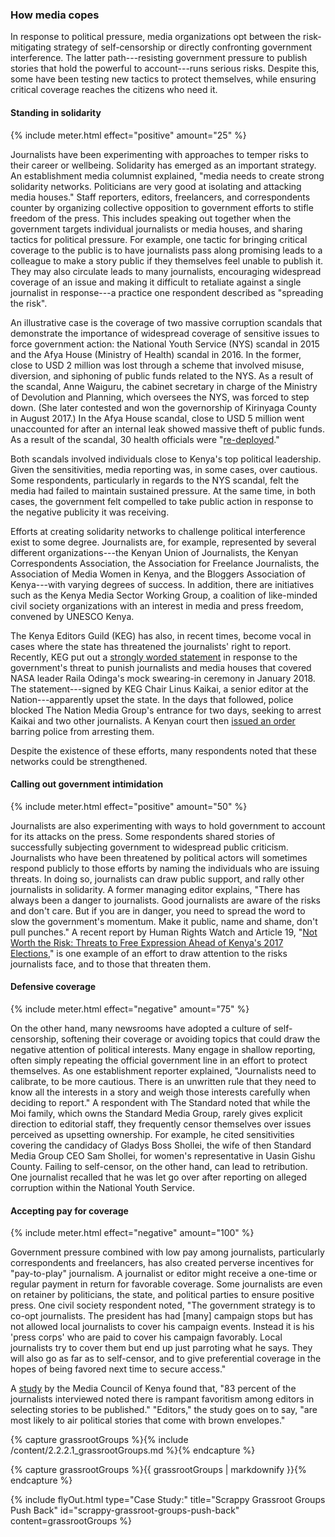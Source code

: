 ### How media copes

In response to political pressure, media organizations opt between the risk-mitigating strategy of self-censorship or directly confronting government interference. The latter path---resisting government pressure to publish stories that hold the powerful to account---runs serious risks. Despite this, some have been testing new tactics to protect themselves, while ensuring critical coverage reaches the citizens who need it.

<div class="flexColumns">
<h4 class="col-1-2">Standing in solidarity</h4>
{% include meter.html effect="positive" amount="25" %}
</div>

Journalists have been experimenting with approaches to temper risks to their career or wellbeing. Solidarity has emerged as an important strategy. An establishment media columnist explained, "media needs to create strong solidarity networks. Politicians are very good at isolating and attacking media houses." Staff reporters, editors, freelancers, and correspondents counter by organizing collective opposition to government efforts to stifle freedom of the press. This includes speaking out together when the government targets individual journalists or media houses, and sharing tactics for political pressure. For example, one tactic for bringing critical coverage to the public is to have journalists pass along promising leads to a colleague to make a story public if they themselves feel unable to publish it. They may also circulate leads to many journalists, encouraging widespread coverage of an issue and making it difficult to retaliate against a single journalist in response---a practice one respondent described as "spreading the risk".

An illustrative case is the coverage of two massive corruption scandals that demonstrate the importance of widespread coverage of sensitive issues to force government action: the National Youth Service (NYS) scandal in 2015 and the Afya House (Ministry of Health) scandal in 2016. In the former, close to USD 2 million was lost through a scheme that involved misuse, diversion, and siphoning of public funds related to the NYS. As a result of the scandal, Anne Waiguru, the cabinet secretary in charge of the Ministry of Devolution and Planning, which oversees the NYS, was forced to step down. (She later contested and won the governorship of Kirinyaga County in August 2017.) In the Afya House scandal, close to USD 5 million went unaccounted for after an internal leak showed massive theft of public funds. As a result of the scandal, 30 health officials were "[re-deployed](https://www.businessdailyafrica.com/economy/Afya-House-deploys-top-officers-after-Sh5bn-scam/3946234-4131282-awf78r/index.html)."

Both scandals involved individuals close to Kenya's top political leadership. Given the sensitivities, media reporting was, in some cases, over cautious. Some respondents, particularly in regards to the NYS scandal, felt the media had failed to maintain sustained pressure. At the same time, in both cases, the government felt compelled to take public action in response to the negative publicity it was receiving.

Efforts at creating solidarity networks to challenge political interference exist to some degree. Journalists are, for example, represented by several different organizations---the Kenyan Union of Journalists, the Kenyan Correspondents Association, the Association for Freelance Journalists, the Association of Media Women in Kenya, and the Bloggers Association of Kenya---with varying degrees of success. In addition, there are initiatives such as the Kenya Media Sector Working Group, a coalition of like-minded civil society organizations with an interest in media and press freedom, convened by UNESCO Kenya.

The Kenya Editors Guild (KEG) has also, in recent times, become vocal in cases where the state has threatened the journalists' right to report. Recently, KEG put out a [strongly worded statement](https://www.the-star.co.ke/news/2018/01/30/editors-guild-alarmed-by-state-house-secret-orders-to-media_c1705824) in response to the government's threat to punish journalists and media houses that covered NASA leader Raila Odinga's mock swearing-in ceremony in January 2018. The statement---signed by KEG Chair Linus Kaikai, a senior editor at the Nation---apparently upset the state. In the days that followed, police blocked The Nation Media Group's entrance for two days, seeking to arrest Kaikai and two other journalists. A Kenyan court then [issued an order](https://www.nation.co.ke/news/Court-extends-no-arrest-order-NTV-journalists/1056-4297130-89nio1/index.html) barring police from arresting them.

Despite the existence of these efforts, many respondents noted that these networks could be strengthened.

<div class="flexColumns">
<h4 class="col-1-2">Calling out government intimidation</h4>
{% include meter.html effect="positive" amount="50" %}
</div>

Journalists are also experimenting with ways to hold government to account for its attacks on the press. Some respondents shared stories of successfully subjecting government to widespread public criticism. Journalists who have been threatened by political actors will sometimes respond publicly to those efforts by naming the individuals who are issuing threats. In doing so, journalists can draw public support, and rally other journalists in solidarity. A former managing editor explains, "There has always been a danger to journalists. Good journalists are aware of the risks and don't care. But if you are in danger, you need to spread the word to slow the government's momentum. Make it public, name and shame, don't pull punches." A recent report by Human Rights Watch and Article 19, "[Not Worth the Risk: Threats to Free Expression Ahead of Kenya's 2017 Elections](https://www.hrw.org/report/2017/05/30/not-worth-risk/threats-free-expression-ahead-kenyas-2017-elections)," is one example of an effort to draw attention to the risks journalists face, and to those that threaten them.

<div class="flexColumns">
<h4 class="col-1-2">Defensive coverage</h4>
{% include meter.html effect="negative" amount="75" %}
</div>

On the other hand, many newsrooms have adopted a culture of self-censorship, softening their coverage or avoiding topics that could draw the negative attention of political interests. Many engage in shallow reporting, often simply repeating the official government line in an effort to protect themselves. As one establishment reporter explained, "Journalists need to calibrate, to be more cautious. There is an unwritten rule that they need to know all the interests in a story and weigh those interests carefully when deciding to report." A respondent with The Standard noted that while the Moi family, which owns the Standard Media Group, rarely gives explicit direction to editorial staff, they frequently censor themselves over issues perceived as upsetting ownership. For example, he cited sensitivities covering the candidacy of Gladys Boss Shollei, the wife of then Standard Media Group CEO Sam Shollei, for women's representative in Uasin Gishu County. Failing to self-censor, on the other hand, can lead to retribution. One journalist recalled that he was let go over after reporting on alleged corruption within the National Youth Service.

<div class="flexColumns">
<h4 class="col-1-2">Accepting pay for coverage</h4>
{% include meter.html effect="negative" amount="100" %}
</div>

Government pressure combined with low pay among journalists, particularly correspondents and freelancers, has also created perverse incentives for "pay-to-play" journalism. A journalist or editor might receive a one-time or regular payment in return for favorable coverage. Some journalists are even on retainer by politicians, the state, and political parties to ensure positive press. One civil society respondent noted, "The government strategy is to co-opt journalists. The president has had [many] campaign stops but has not allowed local journalists to cover his campaign events. Instead it is his 'press corps' who are paid to cover his campaign favorably. Local journalists try to cover them but end up just parroting what he says. They will also go as far as to self-censor, and to give preferential coverage in the hopes of being favored next time to secure access."

A [study](http://www.mediacouncil.or.ke/en/mck/jdownloads/MEDIA%20MONITORING%20REPORTS/The%20Gender%20Agender.pdf) by the Media Council of Kenya found that, "83 percent of the journalists interviewed noted there is rampant favoritism among editors in selecting stories to be published." "Editors," the study goes on to say, "are most likely to air political stories that come with brown envelopes."

<!-- Include content as a variable -->
{% capture grassrootGroups %}{% include /content/2.2.2.1_grassrootGroups.md %}{% endcapture %}
<!-- markdownify the variable -->
{% capture grassrootGroups %}{{ grassrootGroups | markdownify }}{% endcapture %}
<!-- include the flyOut function and pass in the variable content -->
{% include flyOut.html type="Case Study:" title="Scrappy Grassroot Groups Push Back" id="scrappy-grassroot-groups-push-back" content=grassrootGroups %}
